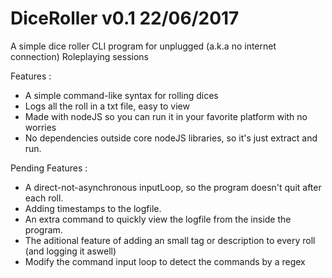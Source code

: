# DiceRoller v0.1 22/06/2017
A simple dice roller CLI program for unplugged (a.k.a no internet connection) Roleplaying sessions

Features :
* A simple command-like syntax for rolling dices
* Logs all the roll in a txt file, easy to view
* Made with nodeJS so you can run it in your favorite platform with no worries
* No dependencies outside core nodeJS libraries, so it's just extract and run.

Pending Features :
* A direct-not-asynchronous inputLoop, so the program doesn't quit after each roll.
* Adding timestamps to the logfile.
* An extra command to quickly view the logfile from the inside the program.
* The aditional feature of adding an small tag or description to every roll (and logging it aswell)
* Modify the command input loop to detect the commands by a regex
